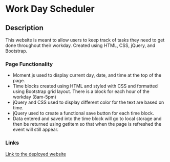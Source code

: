 # Work Day Scheduler

## Description

This website is meant to allow users to keep track of tasks they need to get done throughout their workday. Created using HTML, CSS, jQuery, and Bootstrap.

### Page Functionality

* Moment.js used to display current day, date, and time at the top of the page.
* Time blocks created using HTML and styled with CSS and formatted using Bootstrap grid layout. There is a block for each hour of the workday (8am-5pm)
* jQuery and CSS used to display different color for the text are based on time.
* jQuery used to create a functional save button for each time block.
* Data entered and saved into the time block will go to local storage and then be returned using getItem so that when the page is refreshed the event will still appear.

### Links

[Link to the deployed website](https://alex-soucy.github.io/wd-sched/)

